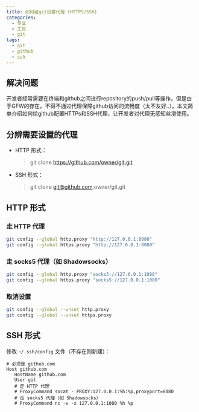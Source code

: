 ```yaml
---
title: 如何给git设置代理 (HTTPS/SSH)
categories:
  - 专业
  - 工具
  - git
tags:
  - git
  - github
  - ssh
---
```


## 解决问题

开发者经常需要在终端和github之间进行repository的push/pull等操作，但是由于GFW的存在，不得不通过代理保障github访问的流畅度（太不友好..）。本文简单介绍如何给github配置HTTPs和SSH代理，让开发者对代理无感知丝滑使用。

<!-- more -->

## 分辨需要设置的代理

- HTTP 形式：
  
   > git clone https://github.com/owner/git.git
- SSH 形式：
  
   > git clone git@github.com:owner/git.git

## HTTP 形式
### 走 HTTP 代理

```bash
git config --global http.proxy "http://127.0.0.1:8080"
git config --global https.proxy "http://127.0.0.1:8080"
```

### 走 socks5 代理（如 Shadowsocks）

```bash
git config --global http.proxy "socks5://127.0.0.1:1080"
git config --global https.proxy "socks5://127.0.0.1:1080"
```

### 取消设置

```bash
git config --global --unset http.proxy
git config --global --unset https.proxy
```

## SSH 形式

修改 `~/.ssh/config` 文件（不存在则新建）：

```
# 必须是 github.com
Host github.com
   HostName github.com
   User git
   # 走 HTTP 代理
   # ProxyCommand socat - PROXY:127.0.0.1:%h:%p,proxyport=8080
   # 走 socks5 代理（如 Shadowsocks）
   # ProxyCommand nc -v -x 127.0.0.1:1080 %h %p
```
